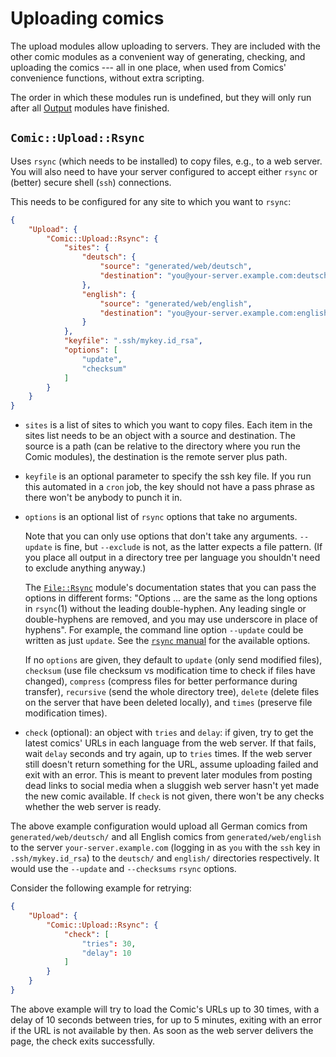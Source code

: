 # Uploading comics

The upload modules allow uploading to servers. They are included with the
other comic modules as a convenient way of generating, checking, and
uploading the comics --- all in one place, when used from Comics'
convenience functions, without extra scripting.

The order in which these modules run is undefined, but they will only run
after all [Output](outputs.md) modules have finished.


## `Comic::Upload::Rsync`

Uses `rsync` (which needs to be installed) to copy files, e.g., to a web
server. You will also need to have your server configured to accept either
`rsync` or (better) secure shell (`ssh`) connections.

This needs to be configured for any site to which you want to `rsync`:

```json
{
    "Upload": {
        "Comic::Upload::Rsync": {
            "sites": {
                "deutsch": {
                    "source": "generated/web/deutsch",
                    "destination": "you@your-server.example.com:deutsch/"
                },
                "english": {
                    "source": "generated/web/english",
                    "destination": "you@your-server.example.com:english/"
                }
            },
            "keyfile": ".ssh/mykey.id_rsa",
            "options": [
                "update",
                "checksum"
            ]
        }
    }
}
```

* `sites` is a list of sites to which you want to copy files. Each item in
  the sites list needs to be an object with a source and destination. The
  source is a path (can be relative to the directory where you run the
  Comic modules), the destination is the remote server plus path.

* `keyfile` is an optional parameter to specify the ssh key file. If you run
  this automated in a `cron` job, the key should not have a pass phrase as
  there won't be anybody to punch it in.

* `options` is an optional list of `rsync` options that take no arguments.

  Note that you can only use options that don't take any arguments.
  `--update` is fine, but `--exclude` is not, as the latter expects a file
  pattern. (If you place all output in a directory tree per language you
  shouldn't need to exclude anything anyway.)

  The [`File::Rsync`](https://metacpan.org/pod/File::Rsync) module's
  documentation states that you can pass the options in different forms:
  "Options ... are the same as the long options in `rsync`(1) without the
  leading double-hyphen. Any leading single or double-hyphens are removed,
  and you may use underscore in place of hyphens". For example, the command
  line option `--update` could be written as just `update`. See the [`rsync`
  manual](https://linux.die.net/man/1/rsync) for the available options.

  If no `options` are given, they default to `update` (only send modified
  files), `checksum` (use file checksum vs modification time to check if
  files have changed), `compress` (compress files for better performance
  during transfer), `recursive` (send the whole directory tree), `delete`
  (delete files on the server that have been deleted locally), and `times`
  (preserve file modification times).

* `check` (optional): an object with `tries` and `delay`: if given, try to
  get the latest comics' URLs in each language from the web server. If that
  fails, wait `delay` seconds and try again, up to `tries` times. If the web
  server still doesn't return something for the URL, assume uploading failed
  and exit with an error. This is meant to prevent later modules from
  posting dead links to social media when a sluggish web server hasn't yet
  made the new comic available. If `check` is not given, there won't be any
  checks whether the web server is ready.

The above example configuration would upload all German comics from
`generated/web/deutsch/` and all English comics from
`generated/web/english` to the server `your-server.example.com` (logging in
as `you` with the `ssh` key in `.ssh/mykey.id_rsa`) to the `deutsch/` and
`english/` directories respectively. It would use the `--update` and
`--checksums` `rsync` options.

Consider the following example for retrying:

```json
{
    "Upload": {
        "Comic::Upload::Rsync": {
            "check": [
                "tries": 30,
                "delay": 10
            ]
        }
    }
}
```

The above example will try to load the Comic's URLs up to 30 times, with a
delay of 10 seconds between tries, for up to 5 minutes, exiting with an
error if the URL is not available by then. As soon as the web server
delivers the page, the check exits successfully.
